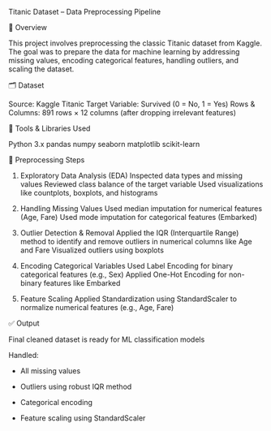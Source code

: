 
Titanic Dataset – Data Preprocessing Pipeline

📌 Overview

This project involves preprocessing the classic Titanic dataset from Kaggle. The goal was to prepare the data for machine learning by addressing missing values, encoding categorical features, handling outliers, and scaling the dataset.

🗂️ Dataset

Source: Kaggle Titanic
Target Variable: Survived (0 = No, 1 = Yes)
Rows & Columns: 891 rows × 12 columns (after dropping irrelevant features)

🧰 Tools & Libraries Used

Python 3.x
pandas
numpy
seaborn
matplotlib
scikit-learn

🔄 Preprocessing Steps

1. Exploratory Data Analysis (EDA)
Inspected data types and missing values
Reviewed class balance of the target variable
Used visualizations like countplots, boxplots, and histograms

2. Handling Missing Values
Used median imputation for numerical features (Age, Fare)
Used mode imputation for categorical features (Embarked)

3. Outlier Detection & Removal
Applied the IQR (Interquartile Range) method to identify and remove outliers in numerical columns like Age and Fare
Visualized outliers using boxplots

4. Encoding Categorical Variables
Used Label Encoding for binary categorical features (e.g., Sex)
Applied One-Hot Encoding for non-binary features like Embarked

5. Feature Scaling
Applied Standardization using StandardScaler to normalize numerical features (e.g., Age, Fare)

✅ Output

Final cleaned dataset is ready for ML classification models

Handled:

- All missing values
  
- Outliers using robust IQR method
  
- Categorical encoding
  
- Feature scaling using StandardScaler
